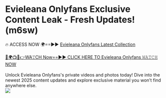 # Evieleana Onlyfans Exclusive Content Leak - Fresh Updates! (m6sw)

🔥 ACCESS NOW 🌍==►► <a href="https://tinyurl.com/kvy9nzfs" rel="nofollow">Evieleana Onlyfans Latest Collection</a>
<br><br>
[🔴🌍📺📱👉WA𝚃CH Now==►► CLICK HERE TO Evieleana Onlyfans 𝚆𝙰𝚃𝙲𝙷 NOW](https://tinyurl.com/kvy9nzfs)
<br><br>
Unlock Evieleana Onlyfans's private videos and photos today! Dive into the newest 2025 content updates and explore exclusive material you won’t find anywhere else.
<br>
<a href="https://tinyurl.com/kvy9nzfs" rel="nofollow" data-target="animated-image.originalLink"><img src="https://camo.githubusercontent.com/8a4f000d20f83aca3bf7ec5f350d767afa0574a8a352519fd8cfa583a6f93a33/68747470733a2f2f692e696d6775722e636f6d2f644a486b345a712e676966" data-canonical-src="https://i.imgur.com/dJHk4Zq.gif" style="max-width: 100%; display: inline-block;" data-target="animated-image.originalImage"></a>
<br>
